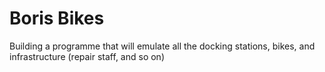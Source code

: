 # Boris Bikes

Building a programme that will emulate all the docking stations, bikes, and infrastructure (repair staff, and so on)
